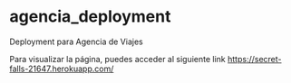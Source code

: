 # agencia_deployment
Deployment para Agencia de Viajes

Para visualizar la página, puedes acceder al siguiente link
https://secret-falls-21647.herokuapp.com/ 
